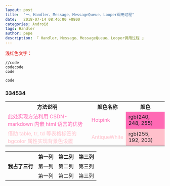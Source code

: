 ```yaml
---
layout: post
title:  "一、Handler、Message、MessageQueue、Looper调用过程"
date:   2018-07-14 08:46:00 +0800
categories: Android
tags: Handler
author: pepe
description: 『 Handler、Message、MessageQueue、Looper调用过程 』
---
```


<font color="#dd0000">浅红色文字：</font><br /> 
```cpp,monokai
//code
codecode
code

code
```

<table><tbody>
    <tr>
        <th>方法说明</th><th>颜色名称</th><th>颜色</th>
    </tr>
    <tr>
        <td><font color="Hotpink">此处实现方法利用 CSDN-markdown 内嵌 html 语言的优势</font></td><td><font color="Hotpink">Hotpink</font></td><td bgcolor="Hotpink">rgb(240, 248, 255)</td>
    </tr>
    <tr>
        <td><font color="Pink">借助 table, tr, td 等表格标签的 bgcolor 属性实现背景色设置</font></td><td><font color="pink">AntiqueWhite</font></td><td bgcolor="Pink">rgb(255, 192, 203)</td>
    </tr>



###  334534



<table><tbody><font bgcolor="Hotpink">
    <tr>
        <th rowspan="3">我占了三行</th>
        <th>第一列</th>
        <th>第二列</th>
        <th>第三列</th>
    </tr>
    <tr>
        <td>第一列</td>
        <td>第二列</td>
        <td>第三列</td>
    </tr>
    <tr>
        <td>第一列</td>
        <td>第二列</td>
        <td>第三列</td>
    </tr>
</font>